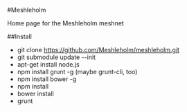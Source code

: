 #Meshleholm

Home page for the Meshleholm meshnet

##Install

* git clone https://github.com/Meshleholm/meshleholm.git
* git submodule update --init
* apt-get install node.js
* npm install grunt -g (maybe grunt-cli, too)
* npm install bower -g
* npm install
* bower install
* grunt
